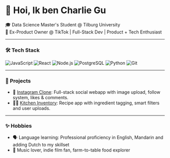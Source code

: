 # 👋 Hoi, Ik ben Charlie Gu

🎓 Data Science Master's Student @ Tilburg University  
💼 Ex-Product Owner @ TikTok | Full-Stack Dev | Product + Tech Enthusiast  

---

### 🛠 Tech Stack

![JavaScript](https://img.shields.io/badge/-JavaScript-F7DF1E?style=flat&logo=javascript)
![React](https://img.shields.io/badge/-React-61DAFB?style=flat&logo=react)
![Node.js](https://img.shields.io/badge/-Node.js-339933?style=flat&logo=node.js)
![PostgreSQL](https://img.shields.io/badge/-PostgreSQL-336791?style=flat&logo=postgresql)
![Python](https://img.shields.io/badge/-Python-3776AB?style=flat&logo=python)
![Git](https://img.shields.io/badge/-Git-F05032?style=flat&logo=git)

---

### 🚀 Projects

- 📸 [Instagram Clone](https://github.com/oneandonlycharlie/Instagram-clone): Full-stack social webapp with image upload, follow system, likes & comments.
- 🧑‍🍳 [Kitchen Inventory](https://github.com/oneandonlycharlie/Kitchen_inventory): Recipe app with ingredient tagging, smart filters and user uploads.

---

### ✨ Hobbies

- 🗣 Language learning: Professional proficiency in English, Mandarin and adding Dutch to my skillset  
- 🎸 Music lover, indie film fan, farm-to-table food explorer  

